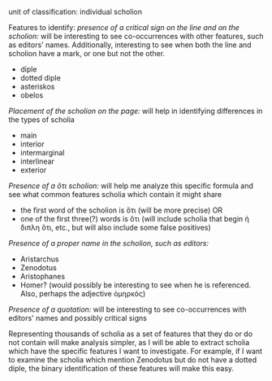 unit of classification: individual scholion

Features to identify:
*presence of a critical sign on the line and on the scholion:* will be interesting to see co-occurrences with other features, such as editors' names. Additionally, interesting to see when both the line and scholion have a mark, or one but not the other.
- diple
- dotted diple
- asteriskos
- obelos  


*Placement of the scholion on the page:* will help in identifying differences in the types of scholia
- main
- interior
- intermarginal
- interlinear
- exterior


*Presence of a ὅτι scholion:* will help me analyze this specific formula and see what common features scholia which contain it might share
- the first word of the scholion is ὅτι (will be more precise) OR
- one of the first three(?) words is ὅτι (will include scholia that begin ἡ διπλη ὅτι, etc., but will also include some false positives)


*Presence of a proper name in the scholion, such as editors:* 
- Aristarchus
- Zenodotus
- Aristophanes
- Homer? (would possibly be interesting to see when he is referenced. Also, perhaps the adjective ὁμηρκός)

*Presence of a quotation:* will be interesting to see co-occurrences with editors' names and possibly critical signs


Representing thousands of scholia as a set of features that they do or do not contain will make analysis simpler, as I will be able to extract scholia which have the specific features I want to investigate. For example, if I want to examine the scholia which mention Zenodotus but do not have a dotted diple, the binary identification of these features will make this easy. 

